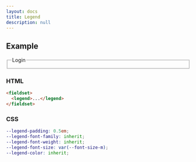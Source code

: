 ```yaml
---
layout: docs
title: Legend
description: null
---
```


## Example

<form>
  <fieldset>
    <legend>Login</legend>
  </fieldset>
</form>

### HTML

```html
<fieldset>
  <legend>...</legend>
</fieldset>
```

### CSS

```scss
--legend-padding: 0.5em;
--legend-font-family: inherit;
--legend-font-weight: inherit;
--legend-font-size: var(--font-size-m);
--legend-color: inherit;
```
